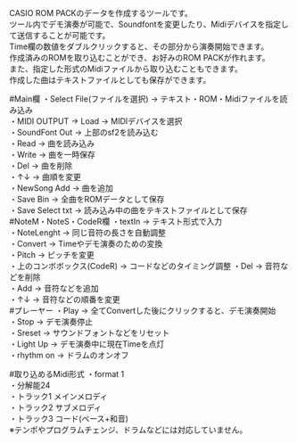 CASIO ROM PACKのデータを作成するツールです。  
ツール内でデモ演奏が可能で、Soundfontを変更したり、Midiデバイスを指定して送信することが可能です。  
Time欄の数値をダブルクリックすると、その部分から演奏開始できます。  
作成済みのROMを取り込むことができ、お好みのROM PACKが作れます。  
また、指定した形式のMidiファイルから取り込むこともできます。  
作成した曲はテキストファイルとしても保存ができます。  
  
#Main欄
・Select File(ファイルを選択) → テキスト・ROM・Midiファイルを読み込み  
・MIDI OUTPUT → Load → MIDIデバイスを選択  
・SoundFont Out → 上部のsf2を読み込む  
・Read → 曲を読み込み  
・Write → 曲を一時保存  
・Del → 曲を削除  
・↑↓ → 曲順を変更  
・NewSong Add → 曲を追加  
・Save Bin → 全曲をROMデータとして保存  
・Save Select txt → 読み込み中の曲をテキストファイルとして保存  
#NoteM・NoteS・CodeR欄
・textIn → テキスト形式で入力  
・NoteLenght → 同じ音符の長さを自動調整  
・Convert → Timeやデモ演奏のための変換  
・Pitch → ピッチを変更  
・上のコンボボックス(CodeR) → コードなどのタイミング調整
・Del → 音符などを削除  
・Add → 音符などを追加  
・↑↓ → 音符などの順番を変更  
#プレーヤー
・Play → 全てConvertした後にクリックすると、デモ演奏開始  
・Stop → デモ演奏停止  
・Sreset → サウンドフォントなどをリセット  
・Light Up → デモ演奏中に現在Timeを点灯  
・rhythm on → ドラムのオンオフ  
  
#取り込めるMidi形式
・format 1  
・分解能24  
・トラック1 メインメロディ  
・トラック2 サブメロディ  
・トラック3 コード(ベース+和音)  
※テンポやプログラムチェンジ、ドラムなどには対応していません。  
 